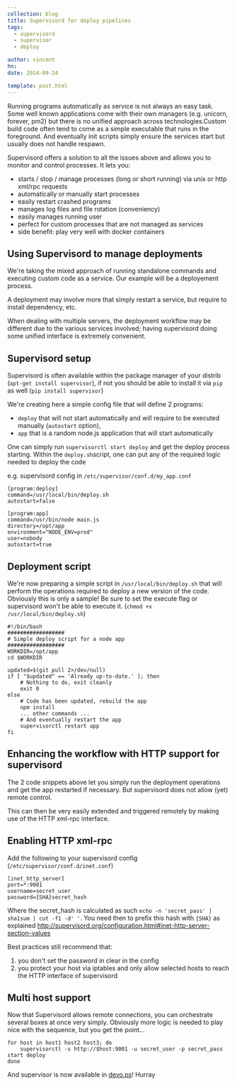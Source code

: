 ```yaml
---
collection: blog
title: Supervisord for deploy pipelines
tags:
  - supervisord
  - supervisor
  - deploy

author: vincent
hn:
date: 2014-09-24

template: post.html
---
```


Running programs automatically as service is not always an easy task. Some well known applications come with their own managers (e.g. unicorn, forever, pm2) but there is no unified approach across technologies.Custom build code often tend to come as a simple executable that runs in the foreground. And eventually init scripts simply ensure the services start but usually does not handle respawn.

Supervisord offers a solution to all the issues above and allows you to monitor and control processes. It lets you:

- starts / stop / manage processes (long or short running) via unix or http xml/rpc requests
- automatically or manually start processes
- easily restart crashed programs
- manages log files and file rotation (conveniency)
- easily manages running user
- perfect for custom processes that are not managed as services
- side benefit: play very well with docker containers

## Using Supervisord to manage deployments

We're taking the mixed approach of running standalone commands and executing custom code as a service. Our example will be a deployement process.

A deployment may involve more that simply restart a service, but require to install dependency, etc.

When dealing with multiple servers, the deployment workflow may be different due to the various services involved; having supervisord doing some unified interface is extremely convenient.

## Supervisord setup

Supervisord is often available within the package manager of your distrib (`apt-get install supervisor`), if not you should be able to install it via `pip` as well (`pip install supervisor`)

We're creating here a simple config file that will define 2 programs:
- `deploy` that will not start automatically and will require to be executed manually (`autostart` option), 
- `app` that is a random node.js application that will start automatically 

One can simply run `supervisorctl start deploy` and get the deploy process starting. Within the `deploy.sh`script, one can put any of the required logic needed to deploy the code

e.g. supervisord config in `/etc/supervisor/conf.d/my_app.conf`

    [program:deploy]
    command=/usr/local/bin/deploy.sh
    autostart=false
    
    [program:app]
    command=/usr/bin/node main.js
    directory=/opt/app
    environment="NODE_ENV=prod"
    user=nobody
    autostart=true

## Deployment script

We're now preparing a simple script in `/usr/local/bin/deploy.sh` that will perform the operations required to deploy a new version of the code. Obviously this is only a sample! Be sure to set the execute flag or supervisord won't be able to execute it. (`chmod +x /usr/local/bin/deploy.sh`)

    #!/bin/bash
    ##################
    # Simple deploy script for a node app
    ##################
    WORKDIR=/opt/app
    cd $WORKDIR
    
    updated=$(git pull 2>/dev/null)
    if [ "$updated" == 'Already up-to-date.' ]; then
        # Nothing to do, exit cleanly
        exit 0
    else
        # Code has been updated, rebuild the app
        npm install
        ... other commands ...
        # And eventually restart the app
        supervisorctl restart app
    fi

## Enhancing the workflow with HTTP support for supervisord

The 2 code snippets above let you simply run the deployment operations and get the app restarted if necessary. But supervisord does not allow (yet) remote control.

This can then be very easily extended and triggered remotely by making use of the HTTP xml-rpc interface.

## Enabling HTTP xml-rpc

Add the following to your supervisord config (`/etc/supervisor/conf.d/inet.conf`)

    [inet_http_server]
    port=*:9001
    username=secret_user
    password={SHA}secret_hash

Where the secret_hash is calculated as such `echo -n 'secret_pass' | sha1sum | cut -f1 -d' '`. You need then to prefix this hash with `{SHA}` as explained http://supervisord.org/configuration.html#inet-http-server-section-values

Best practices still recommend that:

1. you don't set the password in clear in the config
2. you protect your host via iptables and only allow selected hosts to reach the HTTP interface of supervisord

## Multi host support

Now that Supervisord allows remote connections, you can orchestrate several boxes at once very simply. Obviously more logic is needed to play nice with the sequence, but you get the point...

    for host in host1 host2 host3; do
        supervisorctl -s http://$host:9001 -u secret_user -p secret_pass start deploy
    done
    
And supervisor is now available in [devo.ps](http://devo.ps)! Hurray
